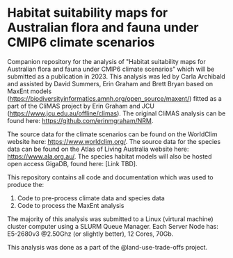 # Habitat suitability maps for Australian flora and fauna under CMIP6 climate scenarios
Companion repository for the analysis of "Habitat suitability maps for Australian flora and fauna under CMIP6 climate scenarios" which will be submitted as a publication in 2023. This analysis was led by Carla Archibald and assisted by David Summers, Erin Graham and Brett Bryan based on MaxEnt models (https://biodiversityinformatics.amnh.org/open_source/maxent/) fitted as a part of the CliMAS project by Erin Graham and JCU (https://www.jcu.edu.au/offline/climas). The original CliMAS analysis can be found here: https://github.com/erinmgraham/NRM.

The source data for the climate scenarios can be found on the WorldClim website here: https://www.worldclim.org/. The source data for the species data can be found on the Atlas of Living Australia website here: https://www.ala.org.au/. The species habitat models will also be hosted open access GigaDB, found here: [Link TBD].

This repository contains all code and documentation which was used to produce the:
1. Code to pre-process climate data and species data
2. Code to process the MaxEnt analysis

The majority of this analysis was submitted to a Linux (virtural machine) cluster computer using a SLURM Queue Manager. Each Server Node has: E5-2680v3 @2.50Ghz (or slightly better), 12 Cores, 70Gb.

This analysis was done as a part of the @land-use-trade-offs project.
